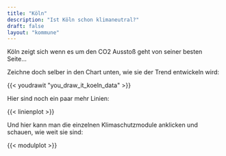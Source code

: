 ```yaml
---
title: "Köln"
description: "Ist Köln schon klimaneutral?"
draft: false
layout: "kommune"
---
```


Köln zeigt sich wenn es um den CO2 Ausstoß geht von seiner besten Seite...

Zeichne doch selber in den Chart unten, wie sie der Trend entwickeln wird:

{{< youdrawit "you_draw_it_koeln_data" >}}

Hier sind noch ein paar mehr Linien:

{{< linienplot >}}

Und hier kann man die einzelnen Klimaschutzmodule anklicken und schauen, wie weit sie sind:

{{< modulplot >}}


